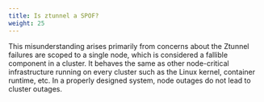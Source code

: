 ```yaml
---
title: Is ztunnel a SPOF?
weight: 25
---
```


This misunderstanding arises primarily from concerns about the Ztunnel failures are scoped to a single node, which is considered a fallible component in a cluster. It behaves the same as other node-critical infrastructure running on every cluster such as the Linux kernel, container runtime, etc. In a properly designed system, node outages do not lead to cluster outages.


